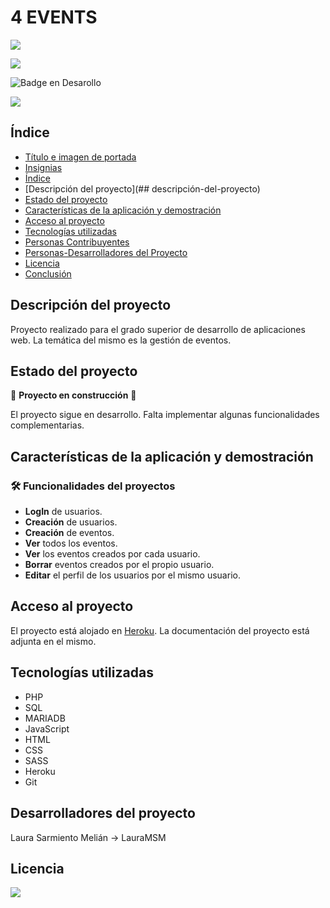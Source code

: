 <h1>4 EVENTS</h1>

<img src="https://user-images.githubusercontent.com/72264358/216473174-7e6e0f05-b2b3-4e5f-aed3-f1c48a386817.png" style="text-align: center;"/>



![](https://img.shields.io/github/license/LauraMSM/4Events)

![Badge en Desarollo](https://img.shields.io/badge/STATUS-EN%20DESAROLLO-green)

![](https://img.shields.io/github/watchers/LauraMSM/4Events?style=social)

## Índice

* [Título e imagen de portada](#Título-e-imagen-de-portada)
* [Insignias](#insignias) 
* [Índice](#índice) 
* [Descripción del proyecto](## descripción-del-proyecto) 
* [Estado del proyecto](#Estado-del-proyecto) 
* [Características de la aplicación y demostración](#Características-de-la-aplicación-y-demostración) 
* [Acceso al proyecto](#acceso-proyecto) 
* [Tecnologías utilizadas](#tecnologías-utilizadas) 
* [Personas Contribuyentes](#personas-contribuyentes) 
* [Personas-Desarrolladores del Proyecto](#personas-desarrolladores) 
* [Licencia](#licencia) 
* [Conclusión](#conclusión)



## Descripción del proyecto

Proyecto realizado para el grado superior de desarrollo de aplicaciones web. La temática del mismo es la gestión de eventos.



## Estado del proyecto

🚧 **Proyecto en construcción** 🚧

El proyecto sigue en desarrollo. Falta implementar algunas funcionalidades complementarias.



## Características de la aplicación y demostración

### 🛠️ Funcionalidades del proyectos

* **LogIn** de usuarios.
* **Creación** de usuarios.
* **Creación** de eventos.
* **Ver** todos los eventos.
* **Ver** los eventos creados por cada usuario.
* **Borrar** eventos creados por el propio usuario.
* **Editar** el perfil de los usuarios por el mismo usuario.



## Acceso al proyecto

El proyecto está alojado en <a href="https://fourevents.herokuapp.com">Heroku</a>.
La documentación del proyecto está adjunta en el mismo.



## Tecnologías utilizadas

* PHP
* SQL
* MARIADB
* JavaScript
* HTML
* CSS
* SASS
* Heroku
* Git



## Desarrolladores del proyecto

Laura Sarmiento Melián -> LauraMSM



## Licencia 

![](https://img.shields.io/github/license/LauraMSM/4Events)


